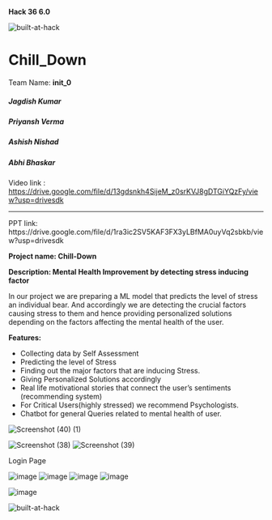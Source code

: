 
**Hack 36 6.0**

![built-at-hack](https://user-images.githubusercontent.com/76893116/227752940-5a04514f-9909-4a1b-aba6-52978baa72fc.jpg)

# Chill_Down

 Team Name: **init\_0**
<h5>Jagdish Kumar</h5>
<h5>Priyansh Verma </h5>
<h5>Ashish Nishad</h5>
<h5>Abhi Bhaskar </h5>

Video link : https://drive.google.com/file/d/13gdsnkh4SijeM_z0srKVJ8gDTGiYQzFy/view?usp=drivesdk
<hr>
PPT link: https://drive.google.com/file/d/1ra3ic2SV5KAF3FX3yLBfMA0uyVq2sbkb/view?usp=drivesdk

 **Project name: Chill-Down**

**Description: Mental Health Improvement by detecting stress inducing factor**

In our project we  are preparing a ML model that predicts the level of stress an individual bear. And accordingly we are detecting the crucial factors causing stress to them and hence providing personalized solutions depending on the factors affecting the mental health of the user.

**Features:** 

- Collecting data by Self Assessment
- Predicting the level of Stress
- Finding out the major factors that are inducing Stress.
- Giving Personalized Solutions accordingly
- Real life motivational stories that connect the user’s sentiments (recommending system)
- For Critical Users(highly stressed) we recommend Psychologists.
- Chatbot for general Queries related to mental health of user.

![Screenshot (40) (1)](https://user-images.githubusercontent.com/76893116/227753335-ea4c650f-00c5-4ca2-b1b7-8f1ee2722d81.png)

![Screenshot (38)](https://user-images.githubusercontent.com/76893116/227753180-bce722df-4ec5-4a38-9d37-dac5d78dfd96.png)
![Screenshot (39)](https://user-images.githubusercontent.com/76893116/227753233-af435691-b11e-4947-b44a-2bdefcd2991c.png)


Login Page

![image](https://user-images.githubusercontent.com/76893116/227752981-98e2edb3-ccdd-44cc-82bd-af42d09fac36.png)
![image](https://user-images.githubusercontent.com/76893116/227752973-bc48d5d9-7f4c-4b42-b1d4-425bdf9db50f.png)
![image](https://user-images.githubusercontent.com/76893116/227752971-05aeaf38-dc33-413f-99f7-9b263f543369.png)
![image](https://user-images.githubusercontent.com/76893116/227753043-f9880a8c-f2d4-4586-86da-0fb317ae17ba.png)

![image](https://user-images.githubusercontent.com/76893116/227752978-ba6f41aa-f121-4bcf-963e-3890567f0c2b.png)



![built-at-hack](https://user-images.githubusercontent.com/76893116/227752941-dcbf10e3-0dd4-40c7-a5ab-e17cfab43e34.jpg)
